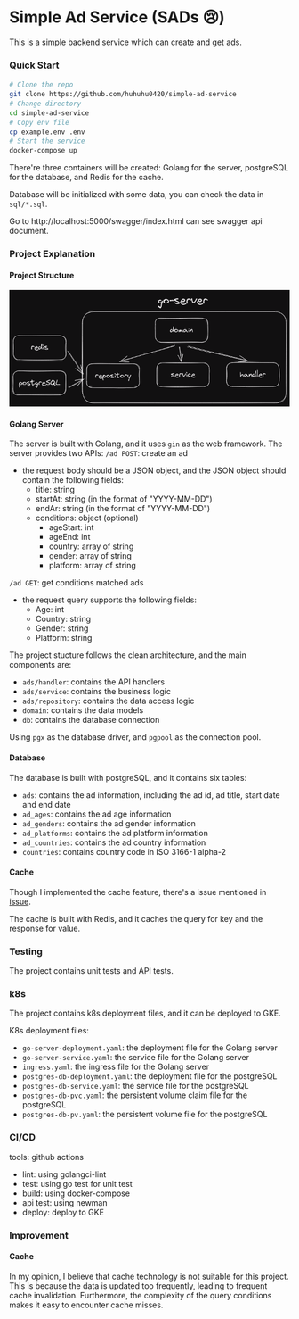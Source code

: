 # Simple Ad Service (SADs 😢)

This is a simple backend service which can create and get ads.

### Quick Start

```sh
# Clone the repo
git clone https://github.com/huhuhu0420/simple-ad-service
# Change directory
cd simple-ad-service
# Copy env file
cp example.env .env
# Start the service
docker-compose up
```

There're three containers will be created: Golang for the server, postgreSQL for the database, and Redis for the cache.

Database will be initialized with some data, you can check the data in `sql/*.sql`.

Go to http://localhost:5000/swagger/index.html can see swagger api document.

### Project Explanation

#### Project Structure

![Project Structure](./docs/arch.png)

#### Golang Server

The server is built with Golang, and it uses `gin` as the web framework. The server provides two APIs:
`/ad POST`: create an ad
- the request body should be a JSON object, and the JSON object should contain the following fields:
  - title: string
  - startAt: string (in the format of "YYYY-MM-DD")
  - endAr: string (in the format of "YYYY-MM-DD")
  - conditions: object (optional)
    - ageStart: int
    - ageEnd: int
    - country: array of string
    - gender: array of string
    - platform: array of string

`/ad GET`: get conditions matched ads
- the request query supports the following fields:
    - Age: int
    - Country: string
    - Gender: string
    - Platform: string

The project stucture follows the clean architecture, and the main components are:
- `ads/handler`: contains the API handlers
- `ads/service`: contains the business logic
- `ads/repository`: contains the data access logic
- `domain`: contains the data models
- `db`: contains the database connection

Using `pgx` as the database driver, and `pgpool` as the connection pool.

#### Database

The database is built with postgreSQL, and it contains six tables:
- `ads`: contains the ad information, including the ad id, ad title, start date and end date
- `ad_ages`: contains the ad age information
- `ad_genders`: contains the ad gender information
- `ad_platforms`: contains the ad platform information
- `ad_countries`: contains the ad country information
- `countries`: contains country code in ISO 3166-1 alpha-2


#### Cache

Though I implemented the cache feature, there's a issue mentioned in [issue](#improvement).

The cache is built with Redis, and it caches the query for key and the response for value.

### Testing

The project contains unit tests and API tests.

### k8s

The project contains k8s deployment files, and it can be deployed to GKE.

K8s deployment files:
- `go-server-deployment.yaml`: the deployment file for the Golang server
- `go-server-service.yaml`: the service file for the Golang server
- `ingress.yaml`: the ingress file for the Golang server
- `postgres-db-deployment.yaml`: the deployment file for the postgreSQL
- `postgres-db-service.yaml`: the service file for the postgreSQL
- `postgres-db-pvc.yaml`: the persistent volume claim file for the postgreSQL
- `postgres-db-pv.yaml`: the persistent volume file for the postgreSQL

### CI/CD
tools: github actions
- lint: using golangci-lint
- test: using go test for unit test
- build: using docker-compose
- api test: using newman
- deploy: deploy to GKE

### Improvement

#### Cache
In my opinion, I believe that cache technology is not suitable for this project. This is because the data is updated too frequently, leading to frequent cache invalidation. Furthermore, the complexity of the query conditions makes it easy to encounter cache misses.